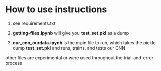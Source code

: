 # How to use instructions

1. see requirements.txt

2. **getting-files.ipynb** will give you **test_set.pkl** as a dump
  
3. **our_cnn_ourdata.ipynb** is the main file to run, which takes the pickle dump **test_set.pkl** and runs, trains, and tests our CNN

other files are experimental or were used throughout the trial-and-error process

